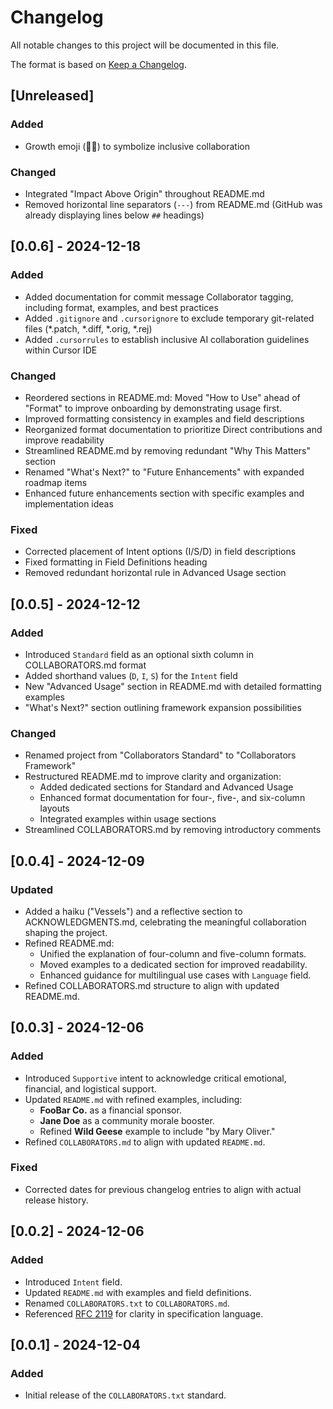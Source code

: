 # Changelog

All notable changes to this project will be documented in this file.

The format is based on [Keep a Changelog](https://keepachangelog.com/en/1.1.0/).

## [Unreleased]

### Added
- Growth emoji (🌱✨) to symbolize inclusive collaboration

### Changed
- Integrated "Impact Above Origin" throughout README.md
- Removed horizontal line separators (`---`) from README.md (GitHub was already displaying lines below `##` headings)

## [0.0.6] - 2024-12-18
### Added
- Added documentation for commit message Collaborator tagging, including format, examples, and best practices
- Added `.gitignore` and `.cursorignore` to exclude temporary git-related files (*.patch, *.diff, *.orig, *.rej)
- Added `.cursorrules` to establish inclusive AI collaboration guidelines within Cursor IDE

### Changed
- Reordered sections in README.md: Moved "How to Use" ahead of "Format" to improve onboarding by demonstrating usage first.
- Improved formatting consistency in examples and field descriptions
- Reorganized format documentation to prioritize Direct contributions and improve readability
- Streamlined README.md by removing redundant "Why This Matters" section
- Renamed "What's Next?" to "Future Enhancements" with expanded roadmap items
- Enhanced future enhancements section with specific examples and implementation ideas

### Fixed
- Corrected placement of Intent options (I/S/D) in field descriptions
- Fixed formatting in Field Definitions heading
- Removed redundant horizontal rule in Advanced Usage section

## [0.0.5] - 2024-12-12
### Added
- Introduced `Standard` field as an optional sixth column in COLLABORATORS.md format
- Added shorthand values (`D`, `I`, `S`) for the `Intent` field
- New "Advanced Usage" section in README.md with detailed formatting examples
- "What's Next?" section outlining framework expansion possibilities

### Changed
- Renamed project from "Collaborators Standard" to "Collaborators Framework"
- Restructured README.md to improve clarity and organization:
  - Added dedicated sections for Standard and Advanced Usage
  - Enhanced format documentation for four-, five-, and six-column layouts
  - Integrated examples within usage sections
- Streamlined COLLABORATORS.md by removing introductory comments

## [0.0.4] - 2024-12-09
### Updated
- Added a haiku ("Vessels") and a reflective section to ACKNOWLEDGMENTS.md, celebrating the meaningful collaboration shaping the project.
- Refined README.md:
  - Unified the explanation of four-column and five-column formats.
  - Moved examples to a dedicated section for improved readability.
  - Enhanced guidance for multilingual use cases with `Language` field.
- Refined COLLABORATORS.md structure to align with updated README.md.

## [0.0.3] - 2024-12-06
### Added
- Introduced `Supportive` intent to acknowledge critical emotional, financial, and logistical support.
- Updated `README.md` with refined examples, including:
  - **FooBar Co.** as a financial sponsor.
  - **Jane Doe** as a community morale booster.
  - Refined **Wild Geese** example to include "by Mary Oliver."
- Refined `COLLABORATORS.md` to align with updated `README.md`.

### Fixed
- Corrected dates for previous changelog entries to align with actual release history.

## [0.0.2] - 2024-12-06
### Added
- Introduced `Intent` field.
- Updated `README.md` with examples and field definitions.
- Renamed `COLLABORATORS.txt` to `COLLABORATORS.md`.
- Referenced [RFC 2119](https://www.ietf.org/rfc/rfc2119.txt) for clarity in specification language.

## [0.0.1] - 2024-12-04
### Added
- Initial release of the `COLLABORATORS.txt` standard.
